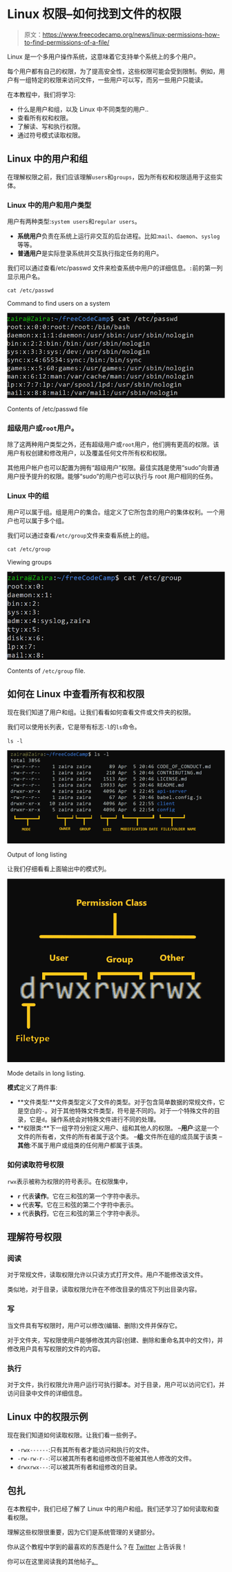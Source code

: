 # Linux 权限–如何找到文件的权限

> 原文：<https://www.freecodecamp.org/news/linux-permissions-how-to-find-permissions-of-a-file/>

Linux 是一个多用户操作系统，这意味着它支持单个系统上的多个用户。

每个用户都有自己的权限，为了提高安全性，这些权限可能会受到限制。例如，用户有一组特定的权限来访问文件，一些用户可以写，而另一些用户只能读。

在本教程中，我们将学习:

*   什么是用户和组，以及 Linux 中不同类型的用户..
*   查看所有权和权限。
*   了解读、写和执行权限。
*   通过符号模式读取权限。

## Linux 中的用户和组

在理解权限之前，我们应该理解`users`和`groups`，因为所有权和权限适用于这些实体。

### Linux 中的用户和用户类型

用户有两种类型:`system users`和`regular users`。

*   **系统用户**负责在系统上运行非交互的后台进程。比如:`mail`、`daemon`、`syslog`等等。
*   **普通用户**是实际登录系统并交互执行指定任务的用户。

我们可以通过查看/etc/passwd 文件来检查系统中用户的详细信息。`:`前的第一列显示用户名。

```
cat /etc/passwd
```

Command to find users on a system

![image-144](img/ba147752627b42bdb31eaee88cd90172.png)

Contents of /etc/passwd file

### 超级用户或`root`用户。

除了这两种用户类型之外，还有超级用户或`root`用户，他们拥有更高的权限。该用户有权创建和修改用户，以及覆盖任何文件所有权和权限。

其他用户帐户也可以配置为拥有“超级用户”权限。最佳实践是使用“sudo”向普通用户授予提升的权限。能够“sudo”的用户也可以执行与 root 用户相同的任务。

### Linux 中的组

用户可以属于组。组是用户的集合。组定义了它所包含的用户的集体权利。一个用户也可以属于多个组。

我们可以通过查看`/etc/group`文件来查看系统上的组。

```
cat /etc/group 
```

Viewing groups

![image-145](img/9c0698a365118d66f315dc93160fa28a.png)

Contents of `/etc/group` file.

## 如何在 Linux 中查看所有权和权限

现在我们知道了用户和组。让我们看看如何查看文件或文件夹的权限。

我们可以使用长列表，它是带有标志`-l`的`ls`命令。

`ls -l`

![image-146](img/52c3ae5777e43d3d278e1d013d77ecf5.png)

Output of long listing

让我们仔细看看上面输出中的模式列。

![image-147](img/84ded0ecb2961e43cc43fb82645839b9.png)

Mode details in long listing.

**模式**定义了两件事:

*   **文件类型:**文件类型定义了文件的类型。对于包含简单数据的常规文件，它是空白的`-`。对于其他特殊文件类型，符号是不同的。对于一个特殊文件的目录，它是`d`。操作系统会对特殊文件进行不同的处理。
*   **权限类:**下一组字符分别定义用户、组和其他人的权限。
    –**用户**:这是一个文件的所有者，文件的所有者属于这个类。
    –**组**:文件所在组的成员属于该类
    –**其他**:不属于用户或组类的任何用户都属于该类。

### 如何读取符号权限

`rwx`表示被称为权限的符号表示。在权限集中，

*   **`r`** 代表**读作**。它在三和弦的第一个字符中表示。
*   **`w`** 代表**写**。它在三和弦的第二个字符中表示。
*   **`x`** 代表**执行**。它在三和弦的第三个字符中表示。

## 理解符号权限

### 阅读

对于常规文件，读取权限允许以只读方式打开文件。用户不能修改该文件。

类似地，对于目录，读取权限允许在不修改目录的情况下列出目录内容。

### 写

当文件具有写权限时，用户可以修改(编辑、删除)文件并保存它。

对于文件夹，写权限使用户能够修改其内容(创建、删除和重命名其中的文件)，并修改用户具有写权限的文件的内容。

### 执行

对于文件，执行权限允许用户运行可执行脚本。对于目录，用户可以访问它们，并访问目录中文件的详细信息。

## Linux 中的权限示例

现在我们知道如何读取权限。让我们看一些例子。

*   `-rwx------`:只有其所有者才能访问和执行的文件。
*   `-rw-rw-r--`:可以被其所有者和组修改但不能被其他人修改的文件。
*   `drwxrwx---`:可以被其所有者和组修改的目录。

## 包扎

在本教程中，我们已经了解了 Linux 中的用户和组。我们还学习了如何读取和查看权限。

理解这些权限很重要，因为它们是系统管理的关键部分。

你从这个教程中学到的最喜欢的东西是什么？在 [Twitter](https://twitter.com/hira_zaira) 上告诉我！

你可以在这里阅读我的其他帖子[。](https://www.freecodecamp.org/news/author/zaira/)
